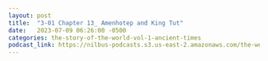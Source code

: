 ```yaml
---
layout: post
title:  "3-01 Chapter 13_ Amenhotep and King Tut"
date:   2023-07-09 06:26:00 -0500
categories: the-story-of-the-world-vol-1-ancient-times
podcast_link: https://nilbus-podcasts.s3.us-east-2.amazonaws.com/the-well-trained-mind/The%20Story%20of%20the%20World%20Vol.%201%20Ancient%20Times/3-01%20Chapter%2013_%20Amenhotep%20and%20King%20Tut.mp3
---
```

